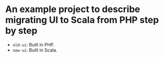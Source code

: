 # An example project to describe migrating UI to Scala from PHP step by step


* `old-ui`: Built in PHP.
* `new-ui`: Built in Scala.
